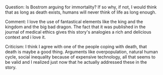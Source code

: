 Question: Is Bostrom arguing for immortality? If so why, if not, I would think that as long as death exists, humans will never think of life as long enough.

Comment: I love the use of fantastical elements like the king and the kingdom and the big bad dragon. The fact that it was published in the journal of medical ethics gives this story's analogies a rich and delicious context and i love it.

Criticism: I think I agree with one of the people coping with death, that death is maybe a good thing. Arguments like overpopulation, natural human cycle, social inequality because of expensive technology, all that seems to be valid and I realized just now that he actually addressed these in the story.
